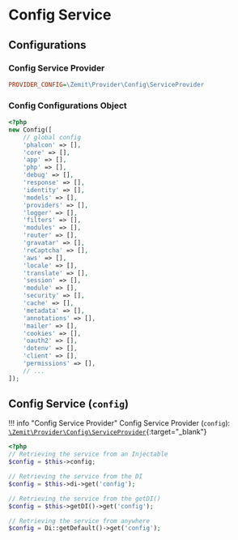 # Config Service

## Configurations

### Config Service Provider

```ini
PROVIDER_CONFIG=\Zemit\Provider\Config\ServiceProvider
```

### Config Configurations Object

```php
<?php
new Config([
    // global config
    'phalcon' => [],
    'core' => [],
    'app' => [],
    'php' => [],
    'debug' => [],
    'response' => [],
    'identity' => [],
    'models' => [],
    'providers' => [],
    'logger' => [],
    'filters' => [],
    'modules' => [],
    'router' => [],
    'gravatar' => [],
    'reCaptcha' => [],
    'aws' => [],
    'locale' => [],
    'translate' => [],
    'session' => [],
    'module' => [],
    'security' => [],
    'cache' => [],
    'metadata' => [],
    'annotations' => [],
    'mailer' => [],
    'cookies' => [],
    'oauth2' => [],
    'dotenv' => [],
    'client' => [],
    'permissions' => [],
    // ...
]);
```

## Config Service (`config`)

!!! info "Config Service Provider"
    Config Service Provider (`config`):
    [`\Zemit\Provider\Config\ServiceProvider`](https://github.com/zemit-cms/core/blob/master/src/Provider/Config/ServiceProvider.php){:target="_blank"}

```php
<?php
// Retrieving the service from an Injectable
$config = $this->config;

// Retrieving the service from the DI
$config = $this->di->get('config');

// Retrieving the service from the getDI()
$config = $this->getDI()->get('config');

// Retrieving the service from anywhere
$config = Di::getDefault()->get('config');
```

